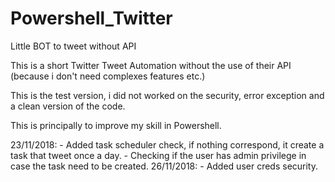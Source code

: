 # Powershell_Twitter
Little BOT to tweet without API

This is a short Twitter Tweet Automation without the use of their API (because i don't need complexes features etc.)

This is the test version, i did not worked on the security, error exception and a clean version of the code.

This is principally to improve my skill in Powershell.



23/11/2018: - Added task scheduler check, if nothing correspond, it create a task that tweet once a day.
            - Checking if the user has admin privilege in case the task need to be created.
26/11/2018: - Added user creds security.
